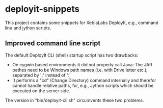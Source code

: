deployit-snippets
=================

This project contains some snippets for XebiaLabs DeployIt, e.g., command line and jython scripts.

Improved command line script
----------------------------

The default DeployIt CLI (shell) startup script has two drawbacks:
- On cygwin based environments it did not properly call Java: The JAR pathes need to be Windows path names (i.e. with Drive letter etc.), separated by ';' instead of ':'
- It performs a "cd" (Change Directory) command internally and therefor cannot handle relative paths, for, e.g., Jython scripts which should be executed on the server side.

The version in "bin/deployit-cli.sh" circumvents these two problems.